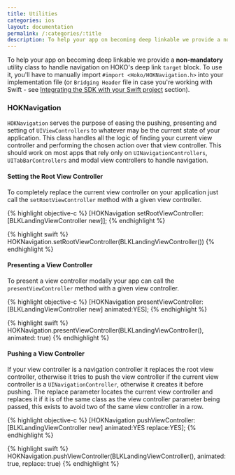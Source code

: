 ```yaml
---
title: Utilities
categories: ios
layout: documentation
permalink: /:categories/:title
description: To help your app on becoming deep linkable we provide a non-mandatory utility class to handle navigation on HOKO’s deep link target block.
---
```


To help your app on becoming deep linkable we provide a **non-mandatory** utility class to handle navigation on HOKO's deep link `target` block. To use it, you'll have to manually import `#import <Hoko/HOKNavigation.h>` into your implementation file (or `Bridging Header` file in case you're working with Swift - see [Integrating the SDK with your Swift project](http://support.hokolinks.com/quickstart/ios/#integrating-the-sdk-with-your-swift-project) section).

### HOKNavigation

`HOKNavigation` serves the purpose of easing the pushing, presenting and setting of `UIViewControllers` to whatever may be the current state of your application. This class handles all the logic of finding your current view controller and performing the chosen action over that view controller. This should work on most apps that rely only on `UINavigationControllers`, `UITabBarControllers` and modal view controllers to handle navigation.

#### Setting the Root View Controller

To completely replace the current view controller on your application just call the `setRootViewController` method with a given view controller.

{% highlight objective-c %}
[HOKNavigation setRootViewController:[BLKLandingViewController new]];
{% endhighlight %}


{% highlight swift %}
HOKNavigation.setRootViewController(BLKLandingViewController())
{% endhighlight %}


#### Presenting a View Controller

To present a view controller modally your app can call the `presentViewController` method with a given view controller.

{% highlight objective-c %}
[HOKNavigation presentViewController:[BLKLandingViewController new] animated:YES];
{% endhighlight %}

{% highlight swift %}
HOKNavigation.presentViewController(BLKLandingViewController(), animated: true)
{% endhighlight %}

#### Pushing a View Controller

If your view controller is a navigation controller it replaces the root view controller, otherwise it tries to push the view controller  if the current view controller is a `UINavigationController`, otherwise it creates it before pushing. The replace parameter locates the current view controller and replaces it if it is of the same class as the view controller parameter being passed, this exists to avoid two of the same view controller in a row.

{% highlight objective-c %}
[HOKNavigation pushViewController:[BLKLandingViewController new] animated:YES replace:YES];
{% endhighlight %}

{% highlight swift %}
HOKNavigation.pushViewController(BLKLandingViewController(), animated: true, replace: true)
{% endhighlight %}
